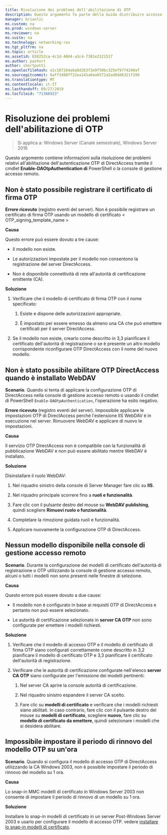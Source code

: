 ```yaml
---
title: Risoluzione dei problemi dell'abilitazione di OTP
description: Questo argomento fa parte della Guida distribuire accesso remoto con l'autenticazione OTP in Windows Server 2016.
manager: brianlic
ms.custom: na
ms.prod: windows-server
ms.reviewer: na
ms.suite: na
ms.technology: networking-ras
ms.tgt_pltfrm: na
ms.topic: article
ms.assetid: b58252ca-4c1d-4664-a3c4-7301e2121517
ms.author: pashort
author: shortpatti
ms.openlocfilehash: a1c18f264a6a8d263f3e9f50bc325ef97f4240af
ms.sourcegitcommit: 6aff3d88ff22ea141a6ea6572a5ad8dd6321f199
ms.translationtype: MT
ms.contentlocale: it-IT
ms.lasthandoff: 09/27/2019
ms.locfileid: "71366923"
---
```

# <a name="troubleshooting-enabling-otp"></a>Risoluzione dei problemi dell'abilitazione di OTP

>Si applica a: Windows Server (Canale semestrale), Windows Server 2016

Questo argomento contiene informazioni sulla risoluzione dei problemi relativi all'abilitazione dell'autenticazione OTP di DirectAccess tramite il cmdlet **Enable-DAOtpAuthentication di** PowerShell o la console di gestione accesso remoto.
  
## <a name="failed-to-enroll-the-otp-signing-certificate"></a>Non è stato possibile registrare il certificato di firma OTP  
**Errore ricevuto** (registro eventi del server). Non è possibile registrare un certificato di firma OTP usando un modello di certificato < OTP_signing_template_name >  
  
**Causa**  
  
Questo errore può essere dovuto a tre cause:  
  
-   Il modello non esiste.  
  
-   Le autorizzazioni impostate per il modello non consentono la registrazione del server DirectAccess.  
  
-   Non è disponibile connettività di rete all'autorità di certificazione emittente (CA).  
  
**Soluzione**  
  
1.  Verificare che il modello di certificato di firma OTP con il nome specificato:  
  
    1.  Esiste e dispone delle autorizzazioni appropriate.  
  
    2.  È impostato per essere emesso da almeno una CA che può emettere certificati per il server DirectAccess.  
  
2.  Se il modello non esiste, crearlo come descritto in 3,3 pianificare il certificato dell'autorità di registrazione o se è presente un altro modello corrispondente riconfigurare OTP DirectAccess con il nome del nuovo modello.  
  
## <a name="failed-to-enable-directaccess-otp-when-webdav-is-installed"></a>Non è stato possibile abilitare OTP DirectAccess quando è installato WebDAV  
**Scenario**. Quando si tenta di applicare la configurazione OTP di DirectAccess nella console di gestione accesso remoto o usando il cmdlet di PowerShell `Enable-DAOtpAuthentication`, l'operazione ha esito negativo.  
  
**Errore ricevuto** (registro eventi del server). Impossibile applicare le impostazioni OTP di DirectAccess perché l'estensione IIS WebDAV è in esecuzione nel server. Rimuovere WebDAV e applicare di nuovo le impostazioni.  
  
**Causa**  
  
Il servizio OTP DirectAccess non è compatibile con la funzionalità di pubblicazione WebDAV e non può essere abilitato mentre WebDAV è installato.  
  
**Soluzione**  
  
Disinstallare il ruolo WebDAV:  
  
1.  Nel riquadro sinistro della console di Server Manager fare clic su **IIS**.  
  
2.  Nel riquadro principale scorrere fino a **ruoli e funzionalità**.  
  
3.  Fare clic con il pulsante destro del mouse su **WebDAV publishing**, quindi scegliere **Rimuovi ruolo o funzionalità**.  
  
4.  Completare la rimozione guidata ruoli e funzionalità.  
  
5.  Applicare nuovamente la configurazione OTP di DirectAccess.  
  
## <a name="no-templates-available-in-the-remote-access-management-console"></a>Nessun modello disponibile nella console di gestione accesso remoto  
**Scenario**. Durante la configurazione dei modelli di certificato dell'autorità di registrazione o OTP utilizzando la console di gestione accesso remoto, alcuni o tutti i modelli non sono presenti nelle finestre di selezione.  
  
**Causa**  
  
Questo errore può essere dovuto a due cause:  
  
-   Il modello non è configurato in base ai requisiti OTP di DirectAccess e pertanto non può essere selezionato.  
  
-   Le autorità di certificazione selezionate in **server CA OTP** non sono configurate per emettere i modelli richiesti.  
  
**Soluzione**  
  
1.  Verificare che il modello di accesso OTP e il modello di certificato di firma OTP siano configurati correttamente come descritto in 3,2 pianificare il modello di certificato OTP e 3,3 pianificare il certificato dell'autorità di registrazione.  
  
2.  Verificare che le autorità di certificazione configurate nell'elenco **server CA OTP** siano configurate per l'emissione dei modelli pertinenti:  
  
    1.  Nel server CA aprire la console autorità di certificazione.  
  
    2.  Nel riquadro sinistro espandere il server CA scelto.  
  
    3.  Fare clic su **modelli di certificato** e verificare che i modelli richiesti siano abilitati. In caso contrario, fare clic con il pulsante destro del mouse su **modelli di certificato**, scegliere **nuovo**, fare clic su **modello di certificato da emettere**, quindi selezionare i modelli che si desidera abilitare.  
  
## <a name="cannot-set-renewal-period-of-otp-template-to-1-hour"></a>Impossibile impostare il periodo di rinnovo del modello OTP su un'ora  
**Scenario**. Quando si configura il modello di accesso OTP di DirectAccess utilizzando la CA Windows 2003, non è possibile impostare il periodo di rinnovo del modello su 1 ora.  
  
**Causa**  
  
Lo snap-in MMC modelli di certificato in Windows Server 2003 non consente di impostare il periodo di rinnovo di un modello su 1 ora.  
  
**Soluzione**  
  
Installare lo snap-in modelli di certificato in un server Post-Windows Server 2003 e usarlo per configurare il modello di accesso OTP. vedere [installare lo snap-in modelli di certificato](https://technet.microsoft.com/library/cc732445.aspx).  
  



